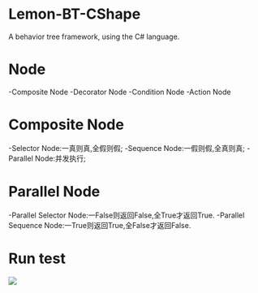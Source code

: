 # Lemon-BT-CShape
A behavior tree framework, using the C# language.

# Node
-Composite Node
-Decorator Node
-Condition Node
-Action Node

# Composite Node
-Selector Node:一真则真,全假则假;
-Sequence Node:一假则假,全真则真;
-Parallel Node:并发执行;

 # Parallel Node
 -Parallel Selector Node:一False则返回False,全True才返回True.
 -Parallel Sequence Node:一True则返回True,全False才返回False.

# Run test        
![](https://github.com/onelei/Lemon-BT-Unity/blob/master/ImgCache/ide.png) 